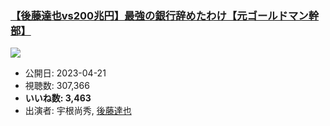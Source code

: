 ### [【後藤達也vs200兆円】最強の銀行辞めたわけ【元ゴールドマン幹部】](https://www.youtube.com/watch?v=4t_hPwPfe1w)
[![](https://img.youtube.com/vi/4t_hPwPfe1w/hqdefault.jpg)](https://www.youtube.com/watch?v=4t_hPwPfe1w)
-   公開日: 2023-04-21
-   視聴数: 307,366
-   **いいね数: 3,463**
-   出演者: 宇根尚秀, [後藤達也](/rehacq_fan/people/後藤達也 "wikilink")
